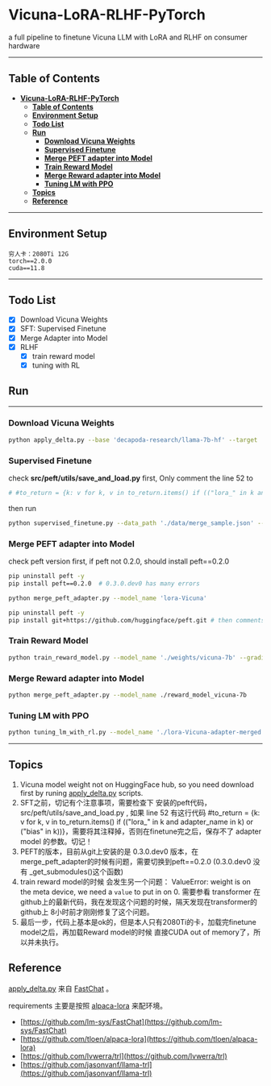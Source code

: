 # **Vicuna-LoRA-RLHF-PyTorch**
a full pipeline to finetune Vicuna LLM with LoRA and RLHF on consumer hardware


---
## **Table of Contents**
- [**Vicuna-LoRA-RLHF-PyTorch**](#vicuna-lora-rlhf-pytorch)
  - [**Table of Contents**](#table-of-contents)
  - [**Environment Setup**](#environment-setup)
  - [**Todo List**](#todo-list)
  - [**Run**](#run)
    - [**Download Vicuna Weights**](#download-vicuna-weights)
    - [**Supervised Finetune**](#supervised-finetune)
    - [**Merge PEFT adapter into Model**](#merge-peft-adapter-into-model)
    - [**Train Reward Model**](#train-reward-model)
    - [**Merge Reward adapter into Model**](#merge-reward-adapter-into-model)
    - [**Tuning LM with PPO**](#tuning-lm-with-ppo)
  - [**Topics**](#topics)
  - [**Reference**](#reference)
---

## **Environment Setup**
```
穷人卡：2080Ti 12G
torch==2.0.0
cuda==11.8
```

---
## **Todo List**
- [x] Download Vicuna Weights
- [x] SFT: Supervised Finetune
- [x] Merge Adapter into Model
- [x] RLHF
  - [x] train reward model
  - [x] tuning with RL

## **Run**
---

### **Download Vicuna Weights**

```bash
python apply_delta.py --base 'decapoda-research/llama-7b-hf' --target './weights/vicuna-7b' --delta lmsys/vicuna-7b-delta-v1.1
```

### **Supervised Finetune**

 check **src/peft/utils/save_and_load.py** first, Only comment the line 52 to
 ```python
 # #to_return = {k: v for k, v in to_return.items() if (("lora_" in k and adapter_name in k) or ("bias" in k))}
 ```
then run
```bash
python supervised_finetune.py --data_path './data/merge_sample.json' --output_path 'lora-Vicuna' --model_path './weights/vicuna-7b' --eval_steps 200 --save_steps 200 --test_size 1
```


### **Merge PEFT adapter into Model**

check peft version first, if peft not 0.2.0, should install peft==0.2.0
```bash
pip uninstall peft -y
pip install peft==0.2.0  # 0.3.0.dev0 has many errors
```

```bash
python merge_peft_adapter.py --model_name 'lora-Vicuna'

pip uninstall peft -y
pip install git+https://github.com/huggingface/peft.git # then comments peft/utis/save_and_load.py line 52.
```

### **Train Reward Model**

```bash
python train_reward_model.py --model_name './weights/vicuna-7b' --gradient_accumulation_steps 32 --per_device_train_batch_size 1 --train_subset 100 --eval_subset 10 --local_rank 0 --bf16 False
```

### **Merge Reward adapter into Model**

```bash
python merge_peft_adapter.py --model_name ./reward_model_vicuna-7b
```

### **Tuning LM with PPO**

```bash
python tuning_lm_with_rl.py --model_name './lora-Vicuna-adapter-merged' --reward_model_name './reward_model_vicuna-7b-adapter-merged' --adafactor False --tokenizer_name 'decapoda-research/llama-7b-hf' --save_freq 100 --output_max_length 128 --batch_size 1 --gradient_accumulation_steps 1 --batched_gen True --ppo_epochs 1 --seed 0 --learning_rate 1.4e-5 --early_stopping True --output_dir './tuning_llama_rl_checkpoints'
```

---

## **Topics**
1. Vicuna model weight not on HuggingFace hub, so you need download first by runing [apply_delta.py](./apply_delta.py) scripts.
2. SFT之前，切记有个注意事项，需要检查下 安装的peft代码， src/peft/utils/save_and_load.py , 如果 line 52 有这行代码  #to_return = {k: v for k, v in to_return.items() if (("lora_" in k and adapter_name in k) or ("bias" in k))}，需要将其注释掉，否则在finetune完之后，保存不了 adapter model 的参数。切记！
2. PEFT的版本，目前从git上安装的是 0.3.0.dev0 版本，在merge_peft_adapter的时候有问题，需要切换到peft==0.2.0 (0.3.0.dev0 没有 _get_submodules()这个函数)
3. train reward model的时候 会发生另一个问题： ValueError: weight is on the meta device, we need a `value` to put in on 0. 需要参看 transformer 在github上的最新代码，我在发现这个问题的时候，隔天发现在transformer的github上 8小时前才刚刚修复了这个问题。
4. 最后一步，代码上基本是ok的，但是本人只有2080Ti的卡，加载完finetune model之后，再加载Reward model的时候 直接CUDA out of memory了，所以并未执行。


## **Reference**
[apply_delta.py](apply_delta.py) 来自 [FastChat](https://github.com/lm-sys/FastChat) 。

requirements 主要是按照 [alpaca-lora](https://github.com/tloen/alpaca-lora) 来配环境。
* [https://github.com/lm-sys/FastChat](https://github.com/lm-sys/FastChat)
* [https://github.com/tloen/alpaca-lora](https://github.com/tloen/alpaca-lora)
* [https://github.com/lvwerra/trl](https://github.com/lvwerra/trl)
* [https://github.com/jasonvanf/llama-trl](https://github.com/jasonvanf/llama-trl)